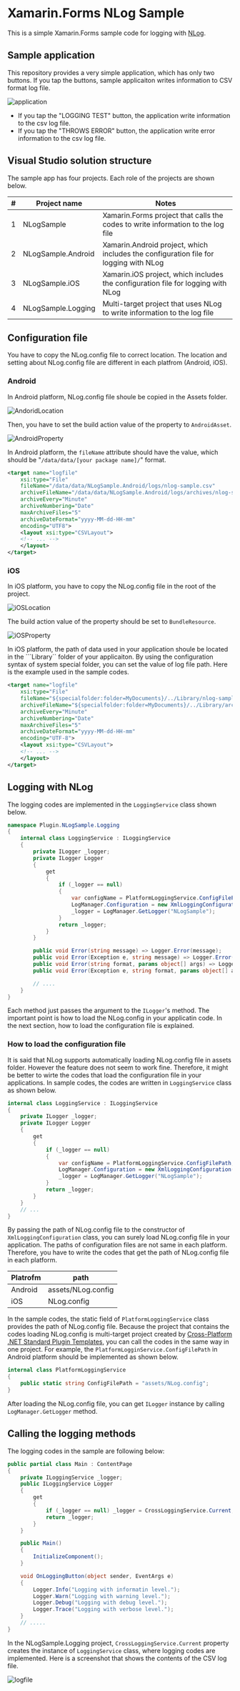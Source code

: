 ﻿# Xamarin.Forms NLog Sample

This is a simple Xamarin.Forms sample code for logging with [NLog](https://nlog-project.org/).

## Sample application

This repository provides a very simple application, which has only two buttons. If you tap the buttons, sample applicaiton writes information to CSV format log file.

![application](https://raw.githubusercontent.com/tafuji/Xamarin-Forms-NLog-Sample/master/Screenshots/01-Application.png)

- If you tap the "LOGGING TEST" button, the application write information to the csv log file.
- If you tap the "THROWS ERROR" button, the application write error information to the csv log file.

## Visual Studio solution structure

The sample app has four projects. Each role of the projects are shown below.

|#|Project name|Notes|
|----|----|----|
|1|NLogSample|Xamarin.Forms project that calls the codes to write information to the log file|
|2|NLogSample.Android|Xamarin.Android project, which includes the configuration file for logging with NLog|
|3|NLogSample.iOS|Xamarin.iOS project, which includes the configuration file for logging with NLog|
|4|NLogSample.Logging|Multi-target project that uses NLog to write information to the log file|

## Configuration file

You have to copy the NLog.config file to correct location. The location and setting about NLog.config file are different in each platfrom (Android, iOS).

### Android

In Android platform, NLog.config file shoule be copied in the Assets folder.

![AndoridLocation](https://raw.githubusercontent.com/tafuji/Xamarin-Forms-NLog-Sample/master/Screenshots/02-Android-NLogConfig.png)

Then, you have to set the build action value of the property to ```AndroidAsset```.

![AndroidProperty](https://raw.githubusercontent.com/tafuji/Xamarin-Forms-NLog-Sample/master/Screenshots/03-Android-NLogConfig-Property.png)

In Android platform, the ```fileName``` attribute should have the value, which should be "```/data/data/[your package name]/```" format.

```xml
<target name="logfile"
    xsi:type="File"
    fileName="/data/data/NLogSample.Android/logs/nlog-sample.csv"
    archiveFileName="/data/data/NLogSample.Android/logs/archives/nlog-sample-{#}.csv"
    archiveEvery="Minute"
    archiveNumbering="Date"
    maxArchiveFiles="5"
    archiveDateFormat="yyyy-MM-dd-HH-mm"
    encoding="UTF8">
    <layout xsi:type="CSVLayout">
    <!-- ... -->
    </layout>
</target>
```

### iOS

In iOS platform, you have to copy the NLog.config file in the root of the project.

![iOSLocation](https://raw.githubusercontent.com/tafuji/Xamarin-Forms-NLog-Sample/master/Screenshots/04-iOS-NLogConfig.png)

The build action value of the property should be set to ```BundleResource```.

![iOSProperty](https://raw.githubusercontent.com/tafuji/Xamarin-Forms-NLog-Sample/master/Screenshots/05-iOS-NLogConfig-Property.png)

In iOS platform, the path of data used in your application shoule be located in the ```Library`` folder of your applicaiton. By using the configuration syntax of system special folder, you can set the value of log file path. Here is the example used in the sample codes.

```xml
<target name="logfile"
    xsi:type="File"
    fileName="${specialfolder:folder=MyDocuments}/../Library/nlog-sample.csv"
    archiveFileName="${specialfolder:folder=MyDocuments}/../Library/archives/nlog-sample-{#}.csv"
    archiveEvery="Minute"
    archiveNumbering="Date"
    maxArchiveFiles="5"
    archiveDateFormat="yyyy-MM-dd-HH-mm"
    encoding="UTF-8">
    <layout xsi:type="CSVLayout">
    <!-- ... -->
    </layout>
</target>
```

## Logging with NLog

The logging codes are implemented in the ```LoggingService``` class shown below.

```csharp
namespace Plugin.NLogSample.Logging
{
    internal class LoggingService : ILoggingService
    {
        private ILogger _logger;
        private ILogger Logger
        {
            get
            {
                if (_logger == null)
                {
                    var configName = PlatformLoggingService.ConfigFilePath;
                    LogManager.Configuration = new XmlLoggingConfiguration(configName);
                    _logger = LogManager.GetLogger("NLogSample");
                }
                return _logger;
            }
        }

        public void Error(string message) => Logger.Error(message);
        public void Error(Exception e, string message) => Logger.Error(e, message);
        public void Error(string format, params object[] args) => Logger.Error(format, args);
        public void Error(Exception e, string format, params object[] args) => Logger.Error(e, format, args);

        // ....
    }
}
```

Each method just passes the argument to the ```ILogger```'s method. The important point is how to load the NLog.config in your applicatin code. In the next section, how to load the configuration file is explained.

### How to load the configuration file

It is said that NLog supports automatically loading NLog.config file in assets folder. However the feature does not seem to work fine. Therefore, it might be better to wirte the codes that load the configuration file in your applications. In sample codes, the codes are written in ```LoggingService``` class as shown below.

```csharp
internal class LoggingService : ILoggingService
{
    private ILogger _logger;
    private ILogger Logger
    {
        get
        {
            if (_logger == null)
            {
                var configName = PlatformLoggingService.ConfigFilePath;
                LogManager.Configuration = new XmlLoggingConfiguration(configName);
                _logger = LogManager.GetLogger("NLogSample");
            }
            return _logger;
        }
    }
    // ...
}
```

By passing the path of NLog.config file to the constructor of ```XmlLoggingConfiguration``` class, you can surely load NLog.config file in your application. The paths of configuration files are not same in each platform. Therefore, you have to write the codes that get the path of NLog.config file in each platform.

|Platrofm|path|
|---|---|
|Android|assets/NLog.config|
|iOS|NLog.config|

In the sample codes, the static field of ```PlatformLoggingService``` class provides the path of NLog.config file. Because the project that contains the codes loading NLog.config is multi-target project created by [Cross-Platform .NET Standard Plugin Templates](https://marketplace.visualstudio.com/items?itemName=vs-publisher-473885.PluginForXamarinTemplates), you can call the codes in the same way in one project. For example, the ```PlatformLogginService.ConfigFilePath``` in Android platform should be implemented as shown below.

```csharp
internal class PlatformLoggingService
{
    public static string ConfigFilePath = "assets/NLog.config";
}
```

After loading the NLog.config file, you can get ```ILogger``` instance by calling ```LogManager.GetLogger``` method.

## Calling the logging methods

The logging codes in the sample are following below:

```csharp
public partial class Main : ContentPage
{
    private ILoggingService _logger;
    public ILoggingService Logger
    {
        get
        {
            if (_logger == null) _logger = CrossLoggingService.Current;
            return _logger;
        }
    }

    public Main()
    {
        InitializeComponent();
    }

    void OnLoggingButton(object sender, EventArgs e)
    {
        Logger.Info("Logging with informatin level.");
        Logger.Warn("Logging with warning level.");
        Logger.Debug("Logging with debug level.");
        Logger.Trace("Logging with verbose level.");
    }
    // .....
}
```

In the NLogSample.Logging project, ```CrossLoggingService.Current``` property creates the instance of ```LoggingService``` class, where logging codes are implemented. Here is a screenshot that shows the contents of the CSV log file.

![logfile](https://raw.githubusercontent.com/tafuji/Xamarin-Forms-NLog-Sample/master/Screenshots/06-LoggingReuslts.png)
